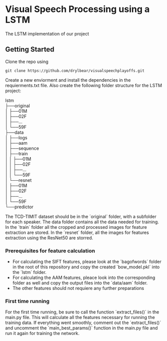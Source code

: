 # Visual Speech Processing using a LSTM

The LSTM implementation of our project

## Getting Started

Clone the repo using 
```
git clone https://github.com/drylbear/visualspeechplayoffs.git
```
Create a new enviorment and install the dependencies in the requierments.txt file. Also create the following folder structure for the LSTM project:

lstm<br/>
├──original<br/>
│  ├──01M<br/>
│  ├──02F<br/>
│  ├──...<br/>
│  └──59F<br/>
├──data<br/>
│  ├──logs<br/>
│  ├──aam<br/>
│  ├──sequence<br/>
│  ├──train<br/>
│  │  ├──01M<br/>
│  │  ├──02F<br/>
│  │  ├──...<br/>
│  │  └──59F<br/>
│  └──resnet<br/>
│     ├──01M<br/>
│     ├──02F<br/>
│     ├──...<br/>
│     └──59F<br/>
└──predictor<br/>

The TCD-TIMIT dataset should be in the ´original´ folder, with a subfolder for each speaker. The data folder contains all the data needed for training. In the ´train´ folder all the cropped and processed images for feature extraction are stored. In the ´resnet´ folder, all the images for features extraction using the ResNet50 are storred.


### Prerequisites for feature calculation

- For calculating the SIFT features, please look at the ´bagofwords´ folder in the root of this repository and copy the created ´bow_model.pkl´ into the ´lstm´ folder.
- For calculating the AAM features, pleace look into the corresponding folder as well and copy the output  files into the ´data/aam´ folder.
- The other features should not requiere any further preparations


### First time running

For the first time running, be sure to call the function ´extract_files()´ in the main.py file. This will calculate all the features necessary for running the training data. If everything went smoothly, comment out the ´extract_files()´ and uncomment the ´main_best_params()´ function in the main.py file and run it again for training the network.


